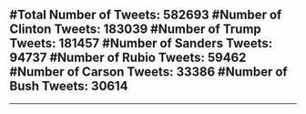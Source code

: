 #Total Number of Tweets: 582693 
#Number of Clinton Tweets: 183039
#Number of Trump Tweets: 181457
#Number of Sanders Tweets: 94737
#Number of Rubio Tweets: 59462
#Number of Carson Tweets: 33386
#Number of Bush Tweets: 30614
---
---

